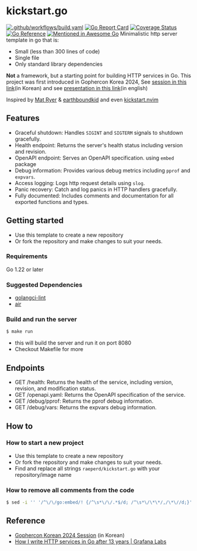 # kickstart.go
[![.github/workflows/build.yaml](https://github.com/raeperd/kickstart.go/actions/workflows/build.yaml/badge.svg)](https://github.com/raeperd/kickstart.go/actions/workflows/build.yaml)  [![Go Report Card](https://goreportcard.com/badge/github.com/raeperd/kickstart.go)](https://goreportcard.com/report/github.com/raeperd/kickstart.go) [![Coverage Status](https://coveralls.io/repos/github/raeperd/kickstart.go/badge.svg?branch=main)](https://coveralls.io/github/raeperd/kickstart.go?branch=main) [![Go Reference](https://pkg.go.dev/badge/github.com/raeperd/kickstart.go.svg)](https://pkg.go.dev/github.com/raeperd/kickstart.go) [![Mentioned in Awesome Go](https://awesome.re/mentioned-badge.svg)](https://github.com/avelino/awesome-go)
Minimalistic http server template in go that is:
- Small (less than 300 lines of code)
- Single file
- Only standard library dependencies

**Not** a framework, but a starting point for building HTTP services in Go.
This project was first introduced in Gophercon Korea 2024, See [session in this link](https://www.youtube.com/live/DEZsPOSzNM0?si=ioPPAAb5JnOnpAoc&t=5113)(in Korean) and see [presentation in this link](https://raeperd.dev/go2024)(in english)

Inspired by [Mat Ryer](https://grafana.com/blog/2024/02/09/how-i-write-http-services-in-go-after-13-years) & [earthboundkid](https://blog.carlana.net/post/2023/golang-git-hash-how-to/) and even [kickstart.nvim](https://github.com/nvim-lua/kickstart.nvim)

## Features
- Graceful shutdown: Handles `SIGINT` and `SIGTERM` signals to shutdown gracefully.
- Health endpoint: Returns the server's health status including version and revision.
- OpenAPI endpoint: Serves an OpenAPI specification. using `embed` package
- Debug information: Provides various debug metrics including `pprof` and `expvars`.
- Access logging: Logs http request details using `slog`.
- Panic recovery: Catch and log panics in HTTP handlers gracefully.
- Fully documented: Includes comments and documentation for all exported functions and types.

## Getting started
- Use this template to create a new repository
- Or fork the repository and make changes to suit your needs.

### Requirements
Go 1.22 or later

### Suggested Dependencies
- [golangci-lint](https://golangci-lint.run/)
- [air](https://github.com/air-verse/air)

### Build and run the server
```sh
$ make run
```
- this will build the server and run it on port 8080
- Checkout Makefile for more

## Endpoints
- GET /health: Returns the health of the service, including version, revision, and modification status.
- GET /openapi.yaml: Returns the OpenAPI specification of the service.
- GET /debug/pprof: Returns the pprof debug information.
- GET /debug/vars: Returns the expvars debug information.

## How to

### How to start a new project
- Use this template to create a new repository
- Or fork the repository and make changes to suit your needs.
- Find and replace all strings `raeperd/kickstart.go` with your repository/image name

### How to remove all comments from the code
```sh
$ sed -i '' '/^\/\/go:embed/! {/^\s*\/\/.*$/d; /^\s*\/\*\*/,/\*\//d;}' *.go
```

## Reference
- [Gophercon Korean 2024 Session](https://www.youtube.com/live/DEZsPOSzNM0?si=ioPPAAb5JnOnpAoc&t=5113) (in Korean)
- [How I write HTTP services in Go after 13 years | Grafana Labs](https://grafana.com/blog/2024/02/09/how-i-write-http-services-in-go-after-13-years/)

